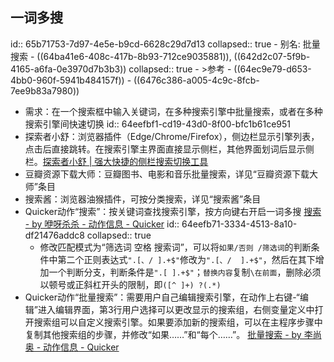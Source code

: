 ## 一词多搜
id:: 65b71753-7d97-4e5e-b9cd-6628c29d7d13
collapsed:: true
	- 别名: 批量搜索
	- ((64ba41e6-408c-417b-8b93-712ce9035881)), ((642d2c07-5f9b-4165-a6fa-0e3970d7b3b3))
	  collapsed:: true
		- >参考
			- ((64ec9e79-d653-4bb0-960f-5941b484157f))
			- ((6476c386-a005-4c9c-8fcb-7ee9b83a7980))
- 需求：在一个搜索框中输入关键词，在多种搜索引擎中批量搜索，或者在多种搜索引擎间快速切换
  id:: 64eefbf1-cd19-43d0-8f00-bfc1b61ce951
- 探索者小舒：浏览器插件（Edge/Chrome/Firefox），侧边栏显示引擎列表，点击后直接跳转。在搜索引擎主界面直接显示侧栏，其他界面划词后显示侧栏。[探索者小舒 | 强大快捷的侧栏搜索切换工具](https://xiaoshuapp.com/explorer/)
- 豆瓣资源下载大师：豆瓣图书、电影和音乐批量搜索，详见“豆瓣资源下载大师”条目
- 搜索酱：浏览器油猴插件，可按分类搜索，详见“搜索酱”条目
- Quicker动作“搜索”：按关键词查找搜索引擎，按方向键右开启一词多搜 [搜索 - by 咿呀杀杀 - 动作信息 - Quicker](https://getquicker.net/Sharedaction?code=7ec95694-29e4-4739-8355-08d94406436b)
  id:: 64eefb71-3334-4513-8a10-df21476addc8
  collapsed:: true
	- 修改匹配模式为“筛选词 空格 搜索词”，可以将`如果/否则 /筛选词`的判断条件中第二个正则表达式`".[、/ ].+$"`修改为`".[、/  ].+$"`，然后在其下增加一个判断分支，判断条件是`".[ ].+$"`；`替换内容`复制`\在前面`，删除必须以顿号或正斜杠开头的限制，即`([^ ]+) ?(.*)`
- Quicker动作“批量搜索”：需要用户自己编辑搜索引擎，在动作上右键-“编辑”进入编辑界面，第3行用户选择可以更改显示的搜索组，右侧变量定义中打开搜索组可以自定义搜索引擎。如果要添加新的搜索组，可以在主程序步骤中复制其他搜索组的步骤，并修改“如果……”和“每个……”。 [批量搜索 - by 李尚奥 - 动作信息 - Quicker](https://getquicker.net/Sharedaction?code=7a31b8d7-5b68-4d60-58bd-08d7eb00edca)